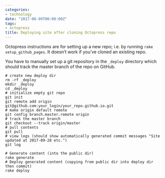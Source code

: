```yaml
---
categories:
- technology
date: "2017-08-09T00:00:00Z"
tags:
- octopress
title: Deploying site after cloning Octopress repo
---
```

Octopress instructions are for setting up a new repo; i.e. by running `rake setup_github_pages`.  It doesn’t work if you’ve cloned an existing repo.

You have to manually set up a git repository in the `_deploy` directory which should track the master branch of the repo on GitHub.

```
# create new deploy dir
rm -rf _deploy
mkdir _deploy
cd _deploy
# initialize empty git repo
git init
git remote add origin git@github.com:your_login/your_repo.github.io.git
# make origin default remote
git config branch.master.remote origin
# track the master branch
git checkout --track origin/master
# pull contents
git pull
# view logs (should show automatically generated commit messages "Site updated at 2017-09-28 etc.")
git log

# Generate content (into the public dir)
rake generate
# Deploy generated content (copying from public dir into deploy dir then commit)
rake deploy
```